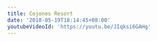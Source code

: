 ```yaml
---
title: Cojones Resort
date: '2018-05-19T18:14:45+08:00'
youtubeVideoId: 'https://youtu.be/JIqksi6GAHg'
---
```


